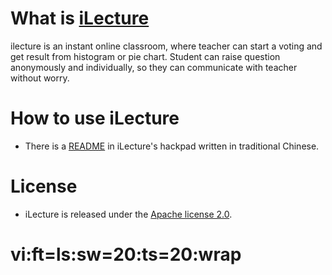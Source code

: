 # What is [iLecture](http://merry.ee.ncku.edu.tw/ilecture/)
ilecture is an instant online classroom, where teacher can start a voting and get result from histogram or pie chart. Student can raise question anonymously and individually, so they can communicate with teacher without worry.

# How to use iLecture
* There is a [README](https://mbi.hackpad.com/iLecture-hMIYn94TvCm#:h=How-to-use?) in iLecture's hackpad written in traditional Chinese.

# License
* iLecture is released under the [Apache license 2.0](https://github.com/mbilab/iLecture/blob/master/LICENSE).

# vi:ft=ls:sw=20:ts=20:wrap
